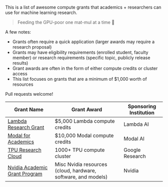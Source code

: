 This is a list of awesome compute grants that academics + researchers can use for machine learning research. 

>Feeding the GPU-poor one mat-mul at a time 🤤

A few notes:
- Grants often require a quick application (larger awards may require a research proposal)
- Grants may have eligibility requirements (enrolled student, faculty member) or research requirements (specific topic, publicly release results)
- Grant awards are often in the form of either compute credits or cluster access
- This list focuses on grants that are a minimum of $1,000 worth of resources

Pull requests welcome!

| Grant Name | Grant Award | Sponsoring Institution |
| -------- | ------- | -------- |
|[Lambda Research Grant](https://lambda.ai/research) | $5,000 Lambda compute credits | Lambda AI |
| [Modal for Academics](https://modal.com/academics) | $10,000 Modal compute credits| Modal AI |
| [TPU Research Cloud](https://sites.research.google/trc/about/) | 1000+ TPU compute cluster | Google Research |
| [Nvidia Academic Grant Program](https://www.nvidia.com/en-us/industries/higher-education-research/academic-grant-program/) | Misc Nvidia resources (cloud, hardware, software, and models) | Nvidia |
